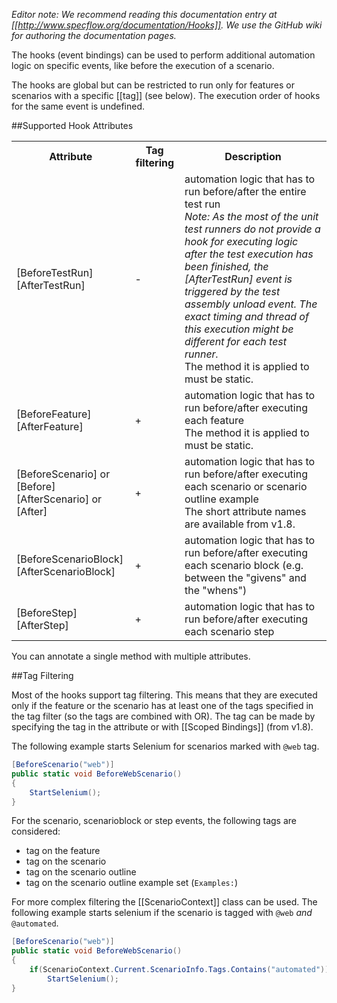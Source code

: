 _Editor note: We recommend reading this documentation entry at [[http://www.specflow.org/documentation/Hooks]]. We use the GitHub wiki for authoring the documentation pages._

The hooks (event bindings) can be used to perform additional automation logic on specific events, like before the execution of a scenario.

The hooks are global but can be restricted to run only for features or scenarios with a specific [[tag]] (see below). The execution order of hooks for the same event is undefined.

##Supported Hook Attributes

<table>
    <tr>
        <th>Attribute</th>
        <th>Tag filtering</th>
        <th>Description</th>
    </tr>
    <tr>
        <td>[BeforeTestRun]<br/>[AfterTestRun]</td>
        <td>-</td>
        <td>automation logic that has to run before/after the entire test run<br/>
<i>Note: As the most of the unit test runners do not provide a hook for executing logic after the test execution has been finished, the [AfterTestRun] event is triggered by the test assembly unload event. The exact timing and thread of this execution might be different for each test runner.</i><br/>
The method it is applied to must be static.
</td>
    </tr>
    <tr>
        <td>[BeforeFeature]<br/>[AfterFeature]</td>
        <td>+</td>
        <td>automation logic that has to run before/after executing each feature<br/>
The method it is applied to must be static.</td>
    </tr>
    <tr>
        <td>[BeforeScenario] or [Before]<br/>[AfterScenario] or [After]</td>
        <td>+</td>
        <td>automation logic that has to run before/after executing each scenario or scenario outline example<br/>
            The short attribute names are available from v1.8.</td>
    </tr>
    <tr>
        <td>[BeforeScenarioBlock]<br/>[AfterScenarioBlock]</td>
        <td>+</td>
        <td>automation logic that has to run before/after executing each scenario block (e.g. between the "givens" and the "whens")</td>
    </tr>
    <tr>
        <td>[BeforeStep]<br/>[AfterStep]</td>
        <td>+</td>
        <td>automation logic that has to run before/after executing each scenario step</td>
    </tr>
</table>

You can annotate a single method with multiple attributes.

##Tag Filtering

Most of the hooks support tag filtering. This means that they are executed only if the feature or the scenario has at least one of the tags specified in the tag filter (so the tags are combined with OR). The tag can be made by specifying the tag in the attribute or with [[Scoped Bindings]] (from v1.8).

The following example starts Selenium for scenarios marked with `@web` tag.

```c#
[BeforeScenario("web")]
public static void BeforeWebScenario()
{
    StartSelenium();
}
```

For the scenario, scenarioblock or step events, the following tags are considered:

* tag on the feature
* tag on the scenario
* tag on the scenario outline
* tag on the scenario outline example set (`Examples:`)

For more complex filtering the [[ScenarioContext]] class can be used. The following example starts selenium if the scenario is tagged with `@web` _and_ `@automated`.


```c#
[BeforeScenario("web")]
public static void BeforeWebScenario()
{
    if(ScenarioContext.Current.ScenarioInfo.Tags.Contains("automated"))
        StartSelenium();
}
```

